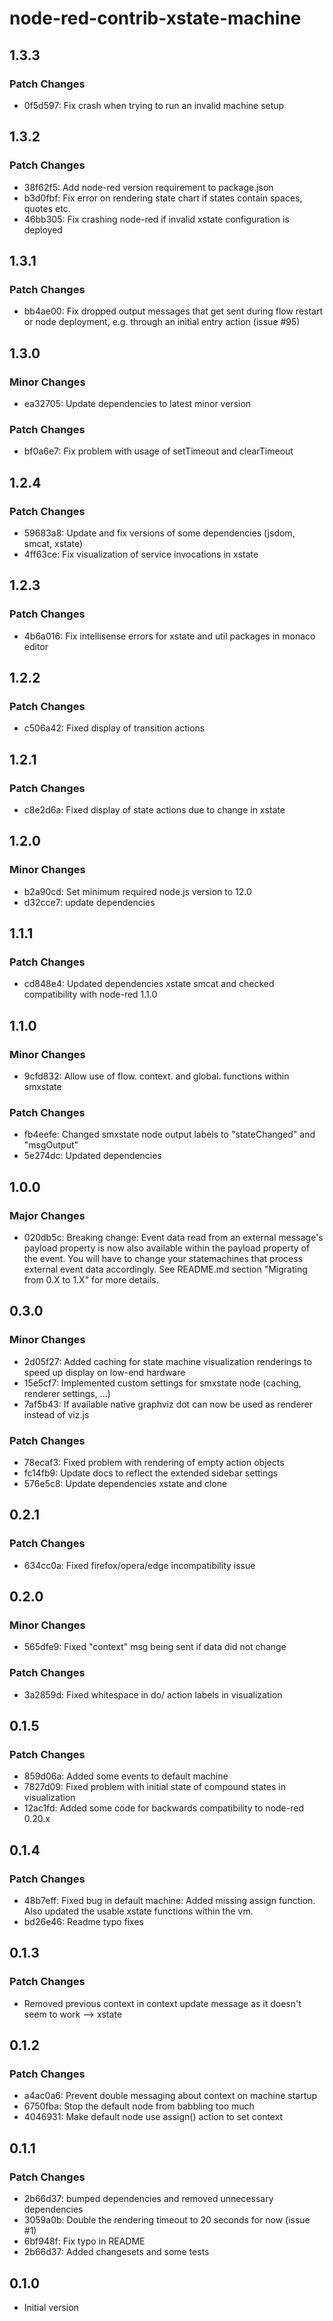 # node-red-contrib-xstate-machine

## 1.3.3

### Patch Changes

- 0f5d597: Fix crash when trying to run an invalid machine setup

## 1.3.2

### Patch Changes

- 38f62f5: Add node-red version requirement to package.json
- b3d0fbf: Fix error on rendering state chart if states contain spaces, quotes etc.
- 46bb305: Fix crashing node-red if invalid xstate configuration is deployed

## 1.3.1

### Patch Changes

- bb4ae00: Fix dropped output messages that get sent during flow restart or node deployment, e.g. through an initial entry action (issue #95)

## 1.3.0

### Minor Changes

- ea32705: Update dependencies to latest minor version

### Patch Changes

- bf0a6e7: Fix problem with usage of setTimeout and clearTimeout

## 1.2.4

### Patch Changes

- 59683a8: Update and fix versions of some dependencies (jsdom, smcat, xstate)
- 4ff63ce: Fix visualization of service invocations in xstate

## 1.2.3

### Patch Changes

- 4b6a016: Fix intellisense errors for xstate and util packages in monaco editor

## 1.2.2

### Patch Changes

- c506a42: Fixed display of transition actions

## 1.2.1

### Patch Changes

- c8e2d6a: Fixed display of state actions due to change in xstate

## 1.2.0

### Minor Changes

- b2a90cd: Set minimum required node.js version to 12.0
- d32cce7: update dependencies

## 1.1.1

### Patch Changes

- cd848e4: Updated dependencies xstate smcat and checked compatibility with node-red 1.1.0

## 1.1.0

### Minor Changes

- 9cfd832: Allow use of flow. context. and global. functions within smxstate

### Patch Changes

- fb4eefe: Changed smxstate node output labels to "stateChanged" and "msgOutput"
- 5e274dc: Updated dependencies

## 1.0.0

### Major Changes

- 020db5c: Breaking change: Event data read from an external message's payload property is now also available within the payload property of the event. You will have to change your statemachines that process external event data accordingly. See README.md section "Migrating from 0.X to 1.X" for more details.

## 0.3.0

### Minor Changes

- 2d05f27: Added caching for state machine visualization renderings to speed up display on low-end hardware
- 15e5cf7: Implemented custom settings for smxstate node (caching, renderer settings, ...)
- 7af5b43: If available native graphviz dot can now be used as renderer instead of viz.js

### Patch Changes

- 78ecaf3: Fixed problem with rendering of empty action objects
- fc14fb9: Update docs to reflect the extended sidebar settings
- 576e5c8: Update dependencies xstate and clone

## 0.2.1

### Patch Changes

- 634cc0a: Fixed firefox/opera/edge incompatibility issue

## 0.2.0

### Minor Changes

- 565dfe9: Fixed "context" msg being sent if data did not change

### Patch Changes

- 3a2859d: Fixed whitespace in do/ action labels in visualization

## 0.1.5

### Patch Changes

- 859d06a: Added some events to default machine
- 7827d09: Fixed problem with initial state of compound states in visualization
- 12ac1fd: Added some code for backwards compatibility to node-red 0.20.x

## 0.1.4

### Patch Changes

- 48b7eff: Fixed bug in default machine: Added missing assign function. Also updated the usable xstate functions within the vm.
- bd26e46: Readme typo fixes

## 0.1.3

### Patch Changes

- Removed previous context in context update message as it doesn't seem to work --> xstate

## 0.1.2

### Patch Changes

- a4ac0a6: Prevent double messaging about context on machine startup
- 6750fba: Stop the default node from babbling too much
- 4046931: Make default node use assign() action to set context

## 0.1.1

### Patch Changes

- 2b66d37: bumped dependencies and removed unnecessary dependencies
- 3059a0b: Double the rendering timeout to 20 seconds for now (issue #1)
- 6bf948f: Fix typo in README
- 2b66d37: Added changesets and some tests

## 0.1.0

- Initial version
